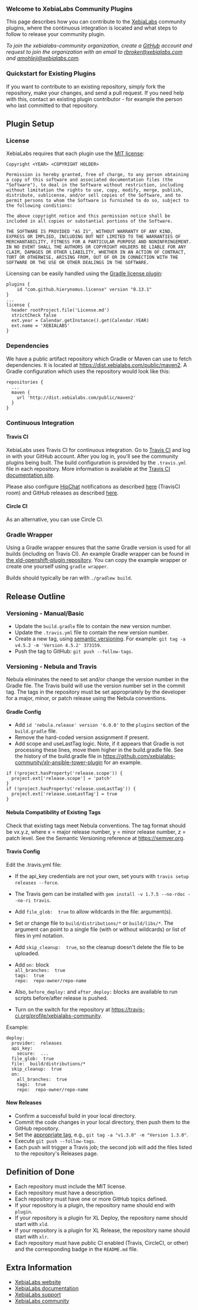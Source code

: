 ### Welcome to XebiaLabs Community Plugins
This page describes how you can contribute to the [XebiaLabs](https://xebialabs.com/) community plugins, where the continuous integration is located and what steps to follow to release your community plugin.

_To join the xebialabs-community organization, create a [GitHub](https://github.com/join) account and request to join the organization with an email to [rbroker@xebialabs.com](mailto:rbroker@xebialabs.com) and [amohleji@xebialabs.com](mailto:amohleji@xebialabs.com)._

### Quickstart for Existing Plugins

If you want to contribute to an existing repository, simply fork the repository, make your changes, and send a pull request.
If you need help with this, contact an existing plugin contributor - for example the person who last committed to that repository.

## Plugin Setup

### License

XebiaLabs requires that each plugin use the [MIT license](https://opensource.org/licenses/MIT):

```
Copyright <YEAR> <COPYRIGHT HOLDER>

Permission is hereby granted, free of charge, to any person obtaining a copy of this software and associated documentation files (the "Software"), to deal in the Software without restriction, including without limitation the rights to use, copy, modify, merge, publish, distribute, sublicense, and/or sell copies of the Software, and to permit persons to whom the Software is furnished to do so, subject to the following conditions:

The above copyright notice and this permission notice shall be included in all copies or substantial portions of the Software.

THE SOFTWARE IS PROVIDED "AS IS", WITHOUT WARRANTY OF ANY KIND, EXPRESS OR IMPLIED, INCLUDING BUT NOT LIMITED TO THE WARRANTIES OF MERCHANTABILITY, FITNESS FOR A PARTICULAR PURPOSE AND NONINFRINGEMENT. IN NO EVENT SHALL THE AUTHORS OR COPYRIGHT HOLDERS BE LIABLE FOR ANY CLAIM, DAMAGES OR OTHER LIABILITY, WHETHER IN AN ACTION OF CONTRACT, TORT OR OTHERWISE, ARISING FROM, OUT OF OR IN CONNECTION WITH THE SOFTWARE OR THE USE OR OTHER DEALINGS IN THE SOFTWARE.
```

Licensing can be easily handled using the [Gradle license plugin](https://github.com/hierynomus/license-gradle-plugin):

```
plugins {
    id "com.github.hierynomus.license" version "0.13.1"
}
...
license {
  header rootProject.file('License.md')
  strictCheck false
  ext.year = Calendar.getInstance().get(Calendar.YEAR)
  ext.name = 'XEBIALABS'
}
```

### Dependencies
We have a public artifact repository which Gradle or Maven can use to fetch dependencies. It is located at <a href="https://dist.xebialabs.com/public/maven2">https://dist.xebialabs.com/public/maven2</a>. A Gradle configuration which uses the repository would look like this:

```
repositories {
  ...
  maven {
    url 'http://dist.xebialabs.com/public/maven2'
  }
}
```

### Continuous Integration
#### Travis CI
XebiaLabs uses Travis CI for continuous integration. Go to [Travis CI](https://travis-ci.org) and log in with your GitHub account. After you log in, you'll see the community plugins being built. The build configuration is provided by the `.travis.yml` file in each repository. More information is available at the [Travis CI documentation site](http://docs.travis-ci.com/).

Please also configure [HipChat](https://hipchat.com/) notifications as described [here](http://docs.travis-ci.com/user/notifications/#HipChat-notification) (TravisCI room) and GitHub releases as described [here](http://docs.travis-ci.com/user/deployment/releases/).

#### Circle CI
As an alternative, you can use Circle CI.

### Gradle Wrapper
Using a Gradle wrapper ensures that the same Gradle version is used for all builds (including on Travis CI). An example Gradle wrapper can be found in [the xld-openshift-plugin repository](https://github.com/xebialabs-community/xld-openshift-plugin). You can copy the example wrapper or create one yourself using `gradle wrapper`.

Builds should typically be ran with `./gradlew build`.

## Release Outline

### Versioning - Manual/Basic

* Update the `build.gradle` file to contain the new version number.
* Update the `.travis.yml` file to contain the new version number.
* Create a new tag, using [semantic versioning](https://semver.org). For example: `git tag -a v4.5.2 -m 'Version 4.5.2' 373159`.
* Push the tag to GitHub: `git push --follow-tags`.

### Versioning - Nebula and Travis

Nebula eliminates the need to set and/or change the version number in the Gradle file.  The Travis build will use the version number set in the commit tag.  The tags in the repository must be set appropriately by the developer for a major, minor, or patch release using the Nebula conventions.

#### Gradle Config

* Add ```id 'nebula.release' version '6.0.0'``` to the ```plugins``` section of the `build.gradle` file.
* Remove the hard-coded version assignment if present.
* Add scope and useLastTag logic.  Note, if it appears that Gradle is not processing these lines, move them higher in the build.gradle file.  See the history of the build.gradle file in <https://github.com/xebialabs-community/xlr-ansible-tower-plugin> for an example.

```
if (!project.hasProperty('release.scope')) {
  project.ext['release.scope'] = 'patch'
}
if (!project.hasProperty('release.useLastTag')) {
  project.ext['release.useLastTag'] = true
}
```

#### Nebula Compatibility of Existing Tags

Check that existing tags meet Nebula conventions.  The tag format should be vx.y.z, where x = major release number, y = minor release number, z = patch level.  See the Semantic Versioning reference at <https://semver.org>.

#### Travis Config

Edit the .travis.yml file:  
* If the api_key credentials are not your own, set yours with ```travis setup releases --force```.  
* The Travis gem can be installed with ```gem install -v 1.7.5 --no-rdoc --no-ri travis```.  
* Add ```file_glob:  true``` to allow wildcards in the file: argument(s).  
* Set or change file to ```build/distributions/*``` or ```build/libs/*```.  The argument can point to a single file (with or without wildcards) or list of files in yml notation.
* Add ```skip_cleanup:  true```, so the cleanup doesn't delete the file to be uploaded.
* Add ```on:``` block  
```all_branches:  true```    
```tags:  true```  
```repo:  repo-owner/repo-name```  

* Also, ```before_deploy:``` and ```after_deploy:``` blocks are available to run scripts before/after release is pushed.
* Turn on the switch for the repository at https://travis-ci.org/profile/xebialabs-community.

Example:

```
deploy:
  provider:  releases
  api_key:
    secure:  ...
  file_glob:  true
  file:  build/distributions/*
  skip_cleanup:  true
  on:
    all_branches:  true
    tags:  true
    repo:  repo-owner/repo-name
```

#### New Releases

* Confirm a successful build in your local directory.
* Commit the code changes in your local directory, then push them to the GitHub repository.
* Set the [appropriate tag](https://semver.org), e.g., ```git tag -a "v1.3.0" -m "Version 1.3.0"```.
* Execute ```git push --follow-tags```.
* Each push will trigger a Travis job; the second job will add the files listed to the repository's Releases page.

## Definition of Done

* Each repository must include the MIT license.
* Each repository must have a description.
* Each repository must have one or more GitHub topics defined.
* If your repository is a plugin, the repository name should end with `plugin`.
* If your repository is a plugin for XL Deploy, the repository name should start with `xld`.
* If your repository is a plugin for XL Release, the repository name should start with `xlr`.
* Each repository must have public CI enabled (Travis, CircleCI, or other) and the corresponding badge in the `README.md` file.

## Extra Information

* [XebiaLabs website](https://xebialabs.com/)
* [XebiaLabs documentation](https://docs.xebialabs.com/)
* [XebiaLabs support](https://support.xebialabs.com)
* [XebiaLabs community](https://github.com/xebialabs-community)
